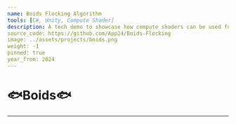 ```yaml
---
name: Boids Flocking Algorithm
tools: [C#, Unity, Compute Shader]
description: A tech demo to showcase how compute shaders can be used for simulations
source_code: https://github.com/App24/Boids-Flocking
image: ../assets/projects/boids.png
weight: -1
pinned: true
year_from: 2024
---
```


# 🐟Boids🐟

---


